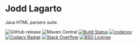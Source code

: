 # Jodd Lagarto

Java HTML parsers suite.

![GitHub release](https://img.shields.io/github/release/oblac/jodd-lagarto.svg)
![Maven Central](https://img.shields.io/maven-central/v/org.jodd/jodd-lagarto)
[![Build Status](https://img.shields.io/travis/oblac/jodd.svg)](https://travis-ci.org/oblac/jodd-lagarto)
[![codecov](https://codecov.io/gh/oblac/jodd-lagarto/branch/master/graph/badge.svg)](https://codecov.io/gh/oblac/jodd-lagarto)
[![Codacy Badge](https://app.codacy.com/project/badge/Grade/cb8b9fbd66a84265b4cf526f5887edd5)](https://www.codacy.com/gh/oblac/jodd-lagarto?utm_source=github.com&amp;utm_medium=referral&amp;utm_content=oblac/jodd-lagarto&amp;utm_campaign=Badge_Grade)
[![Stack Overflow](https://img.shields.io/badge/stack%20overflow-lagarto-4183C4.svg)](https://stackoverflow.com/questions/tagged/jodd-lagarto)
[![BSD License](https://img.shields.io/badge/license-BSD--2--Clause-blue.svg)](https://github.com/oblac/jodd-lagarto/blob/master/LICENSE)
